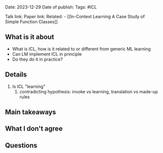 Date: 2023-12-29
Date of publish: 
Tags: #ICL

Talk link:
Paper link:
Related: 
	- [[In-Context Learning A Case Study of Simple Function Classes]]

## What is it about
- What is ICL, how is it related to or different from generic ML learning
- Can LM implement ICL in principle
- Do they do it in practice?

## Details
1. Is ICL "learning"
	1. contradicting hypothesis: invoke vs learning, translation vs made-up rules
## Main takeaways

## What I don't agree

## Questions
